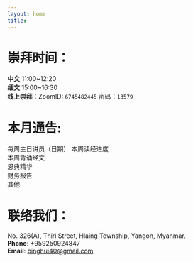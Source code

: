 ```yaml
---
layout: home
title:
---
```

# 崇拜时间： 
**中文** 11:00~12:20  
**缅文** 15:00~16:30  
**线上崇拜**：ZoomID: `6745482445`  密码：`13579 ` 

# 本月通告:
每周主日讲员（日期） 
本周读经进度  
本周背诵经文  
恩典精华  
财务报告  
其他  

# 联络我们：
No. 326(A), Thiri Street, Hlaing Township, Yangon, Myanmar.  
**Phone**: +959250924847  
**Email**: binghui40@gmail.com